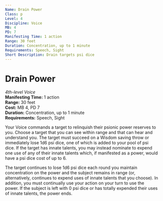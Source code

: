 ```yaml
---
Name: Drain Power
Class: p
Level: 4
Discipline: Voice
MB: 4
PD: 7
Manifesting Time: 1 action
Range: 30 feet
Duration: Concentration, up to 1 minute
Requirements: Speech, Sight
Short Description: Drain targets psi dice
---
```

# Drain Power
*4th-level Voice*\
**Manifesting Time:** 1 action\
**Range:** 30 feet\
**Cost:** MB 4, PD 7\
**Duration:** Concentration, up to 1 minute\
**Requirements:** Speech, Sight

Your Voice commands a target to relinquish
their psionic power reserves to you. Choose a target that
you can see within range
and that can hear and understand you.
The target must succeed on a Wisdom
saving throw or immediately lose 1d6 psi dice, one of which
is added to your pool of psi dice. If the target has innate
talents, you may instead nominate to expend one use of any
of their innate talents which,
if manifested as a power,
would have a psi dice cost of up to 6.

The target continues to lose 1d6 psi dice each round you maintain
concentration on the power and the subject remains in range
(or, alternatively, continues to expend uses of innate talents
that you choose). In addition, you must continually use your
action on your turn to use the power. If the subject is left
with 0 psi dice or has totally expended their uses of innate
talents, the power ends.
